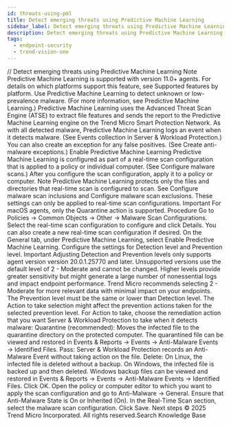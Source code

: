 ```yaml
---
id: threats-using-pml
title: Detect emerging threats using Predictive Machine Learning
sidebar_label: Detect emerging threats using Predictive Machine Learning
description: Detect emerging threats using Predictive Machine Learning
tags:
  - endpoint-security
  - trend-vision-one
---
```


/*<![CDATA[*/ $('#title').html($('meta[name=map-description]').attr('content')); /*]]>*/ Detect emerging threats using Predictive Machine Learning Note Predictive Machine Learning is supported with version 11.0+ agents. For details on which platforms support this feature, see Supported features by platform. Use Predictive Machine Learning to detect unknown or low-prevalence malware. (For more information, see Predictive Machine Learning.) Predictive Machine Learning uses the Advanced Threat Scan Engine (ATSE) to extract file features and sends the report to the Predictive Machine Learning engine on the Trend Micro Smart Protection Network. As with all detected malware, Predictive Machine Learning logs an event when it detects malware. (See Events collection in Server & Workload Protection.) You can also create an exception for any false positives. (See Create anti-malware exceptions.) Enable Predictive Machine Learning Predictive Machine Learning is configured as part of a real-time scan configuration that is applied to a policy or individual computer. (See Configure malware scans.) After you configure the scan configuration, apply it to a policy or computer. Note Predictive Machine Learning protects only the files and directories that real-time scan is configured to scan. See Configure malware scan inclusions and Configure malware scan exclusions. These settings can only be applied to real-time scan configurations. Important For macOS agents, only the Quarantine action is supported. Procedure Go to Policies → Common Objects → Other → Malware Scan Configurations. Select the real-time scan configuration to configure and click Details. You can also create a new real-time scan configuration if desired. On the General tab, under Predictive Machine Learning, select Enable Predictive Machine Learning. Configure the settings for Detection level and Prevention level. Important Adjusting Detection and Prevention levels only supports agent version version 20.0.1.25770 and later. Unsupported versions use the default level of 2 - Moderate and cannot be changed. Higher levels provide greater sensitivity but might generate a large number of nonessential logs and impact endpoint performance. Trend Micro recommends selecting 2 - Moderate for more relevant data with minimal impact on your endpoints. The Prevention level must be the same or lower than Detection level. The Action to take selection might affect the prevention actions taken for the selected prevention level. For Action to take, choose the remediation action that you want Server & Workload Protection to take when it detects malware: Quarantine (recommended): Moves the infected file to the quarantine directory on the protected computer. The quarantined file can be viewed and restored in Events & Reports → Events → Anti-Malware Events → Identified Files. Pass: Server & Workload Protection records an Anti-Malware Event without taking action on the file. Delete: On Linux, the infected file is deleted without a backup. On Windows, the infected file is backed up and then deleted. Windows backup files can be viewed and restored in Events & Reports → Events → Anti-Malware Events → Identified Files. Click OK. Open the policy or computer editor to which you want to apply the scan configuration and go to Anti-Malware → General. Ensure that Anti-Malware State is On or Inherited (On). In the Real-Time Scan section, select the malware scan configuration. Click Save. Next steps © 2025 Trend Micro Incorporated. All rights reserved.Search Knowledge Base